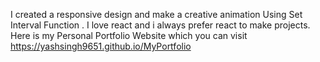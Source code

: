 I created a responsive design and make a creative animation Using Set Interval Function . I love react and i always prefer react to make projects.
Here is my Personal Portfolio Website which you can visit https://yashsingh9651.github.io/MyPortfolio

